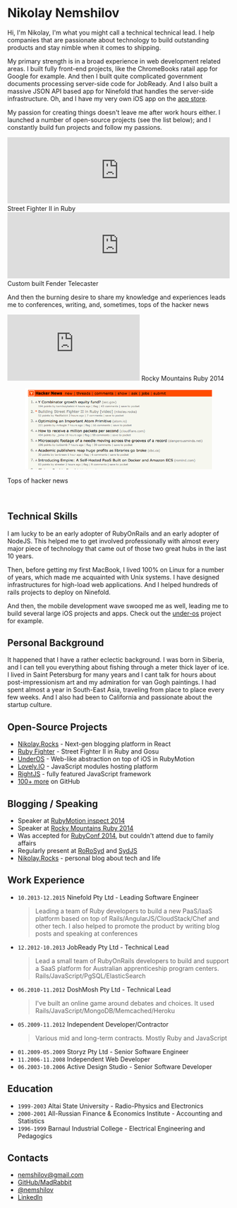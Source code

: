 # Nikolay Nemshilov

Hi, I'm Nikolay, I'm what you might call a technical technical lead.
I help companies that are passionate about technology to build
outstanding products and stay nimble when it comes to shipping.

My primary strength is in a broad experience in web development related
areas. I built fully front-end projects, like the ChromeBooks ratail
app for Google for example. And then I built quite complicated government
documents processing server-side code for JobReady. And I also built
a massive JSON API based app for Ninefold that handles the server-side
infrastructure. Oh, and I have my very own iOS app on the
[app store](http://meowtvapp.com).

My passion for creating things doesn't leave me after work hours either.
I launched a number of open-source projects (see the list below); and I
constantly build fun projects and follow my passions.

<div class="duppel">
  <div>
    <iframe style="width:100%; margin:0" src="https://www.youtube.com/embed/_whiCEywodw" frameborder="0" allowfullscreen></iframe>
    <label>Street Fighter II in Ruby</label>
  </div>
  <div>
    <iframe style="width:100%;margin:0" src="https://www.youtube.com/embed/OPqRkP07RHg" frameborder="0" allowfullscreen></iframe>
    <label>Custom built Fender Telecaster</label>
  </div>
</div>

And then the burning desire to share my knowledge and experiences
leads me to conferences, writing, and, sometimes, tops of the hacker news

<div class="duppel">
  <div>
    <iframe src="https://www.youtube.com/embed/6UTcz-_WvXk" frameborder="0" allowfullscreen></iframe>
    <label>Rocky Mountains Ruby 2014</label>
  </div>
  <div>
    <figure>
      <a href="/images/resume/hacker-news.png" target="_blank" b="_">
        <img src="/images/resume/hacker-news.png" />
      </a>
    </figure>
    <label>Tops of hacker news</label>
  </div>
</div>

<p>&nbsp;</p>

## Technical Skills

I am lucky to be an early adopter of RubyOnRails and an early adopter
of NodeJS. This helped me to get involved professionally with almost
every major piece of technology that came out of those two great hubs
in the last 10 years.

Then, before getting my first MacBook, I lived 100% on Linux for a number
of years, which made me acquainted with Unix systems. I have designed
infrastructures for high-load web applications. And I helped hundreds
of rails projects to deploy on Ninefold.

And then, the mobile development wave swooped me as well, leading me
to build several large iOS projects and apps. Check out the
[under-os](http://under-os.com) project for example.


## Personal Background

It happened that I have a rather eclectic background. I was born in Siberia,
and I can tell you everything about fishing through a meter thick layer of ice.
I lived in Saint Petersburg for many years and I cant talk for hours about
post-impressionism art and my admiration for van Gogh paintings. I had
spent almost a year in South-East Asia, traveling from place to place
every few weeks. And I also had been to California and passionate about
the startup culture.


## Open-Source Projects

* [Nikolay.Rocks](https://github.com/MadRabbit/nikolay.rocks) - Next-gen blogging platform in React
* [Ruby Fighter](https://github.com/MadRabbit/ruby-fighter) - Street Fighter II in Ruby and Gosu
* [UnderOS](http://under-os.com) - Web-like abstraction on top of iOS in RubyMotion
* [Lovely.IO](http://lovely.io) - JavaScript modules hosting platform
* [RightJS](http://rightjs.org) - fully featured JavaScript framework
* [100+ more](https://github.com/MadRabbit?tab=repositories) on GitHub

## Blogging / Speaking

* Speaker at [RubyMotion inspect 2014](http://www.rubymotion.com/conference/)
* Speaker at [Rocky Mountains Ruby 2014](http://rockymtnruby.com)
* Was accepted for [RubyConf 2014](http://rubyconf.org), but couldn't attend due to family affairs
* Regularly present at [RoRoSyd](http://ruby.org.au/meetups/syd.html) and [SydJS](http://www.sydjs.com)
* [Nikolay.Rocks](http://nikolay.rocks) - personal blog about tech and life

## Work Experience

* `10.2013-12.2015` Ninefold Pty Ltd - Leading Software Engineer
  > Leading a team of Ruby developers to build a new PaaS/IaaS
  platform based on top of Rails/AngularJS/CloudStack/Chef and
  other tech. I also helped to promote the product by writing
  blog posts and speaking at conferences
* `12.2012-10.2013` JobReady Pty Ltd - Technical Lead
  > Lead a small team of RubyOnRails developers to build and
  support a SaaS platform for Australian apprenticeship
  program centers. Rails/JavaScript/PgSQL/ElasticSearch
* `06.2010-11.2012` DoshMosh Pty Ltd - Technical Lead
  > I've built an online game around debates and choices.
  It used Rails/JavaScript/MongoDB/Memcached/Heroku
* `05.2009-11.2012` Independent Developer/Contractor
  > Various mid and long-term contracts. Mostly Ruby and JavaScript
* `01.2009-05.2009` Storyz Pty Ltd - Senior Software Engineer
* `11.2006-11.2008` Independent Web Developer
* `06.2003-10.2006` Active Design Studio - Senior Software Developer

## Education

* `1999-2003` Altai State University - Radio-Physics and Electronics
* `2000-2001` All-Russian Finance & Economics Institute - Accounting and Statistics
* `1996-1999` Barnaul Industrial College - Electrical Engineering and Pedagogics

## Contacts

* <a href="mailto:&#110;&#101;&#109;&#115;&#104;&#105;&#108;&#111;&#118;&#064;&#103;&#109;&#097;&#105;&#108;&#046;&#099;&#111;&#109;">&#110;&#101;&#109;&#115;&#104;&#105;&#108;&#111;&#118;&#064;&#103;&#109;&#097;&#105;&#108;&#046;&#099;&#111;&#109;</a>
* <a href="https://github.com/MadRabbit">GitHub/MadRabbit</a>
* <a href="https://twitter.com/nemshilov">@nemshilov</a>
* <a href="https://au.linkedin.com/pub/nikolay-nemshilov/14/78b/78">LinkedIn</a>
